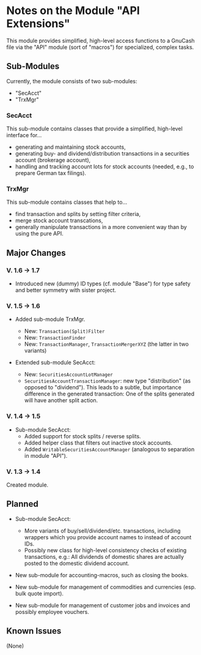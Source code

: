 # Notes on the Module "API Extensions"

This module provides simplified, high-level access functions to a 
GnuCash 
file via the "API" module (sort of "macros") for specialized, complex tasks.

## Sub-Modules
Currently, the module consists of two sub-modules:

* "SecAcct"
* "TrxMgr"

### SecAcct
This sub-module contains classes that provide a simplified, high-level interface for...

* generating and maintaining stock accounts,
* generating buy- and dividend/distribution transactions in a securities account (brokerage account),
* handling and tracking account lots for stock accounts (needed, e.g., to prepare German tax filings).

### TrxMgr
This sub-module contains classes that help to...

* find transaction and splits by setting filter criteria,
* merge stock account transcations,
* generally manipulate transactions in a more convenient way than by using the pure API.

## Major Changes
### V. 1.6 &rarr; 1.7
* Introduced new (dummy) ID types (cf. module "Base") for type safety and better symmetry with sister project.

### V. 1.5 &rarr; 1.6
* Added sub-module TrxMgr.
  * New: `Transaction(Split)Filter`
  * New: `TransactionFinder`
  * New: `TransactionManager`, `TransactionMergerXYZ` (the latter in two variants)

* Extended sub-module SecAcct:
  * New: `SecuritiesAccountLotManager`
  * `SecuritiesAccountTransactionManager`: new type "distribution" (as opposed to "dividend"). 
    This leads to a subtle, but importance difference in the generated transaction: 
    One of the splits generated will have another split action.

### V. 1.4 &rarr; 1.5
* Sub-module SecAcct:
  * Added support for stock splits / reverse splits.
  * Added helper class that filters out inactive stock accounts.
  * Added `WritableSecuritiesAccountManager` (analogous to separation in module "API").

### V. 1.3 &rarr; 1.4
Created module.

## Planned
* Sub-module SecAcct: 
	* More variants of buy/sell/dividend/etc. transactions, including wrappers which you provide account names to instead of account IDs.
	* Possibly new class for high-level consistency checks of existing transactions, e.g.: All dividends of domestic shares are actually posted to the domestic dividend account.

* New sub-module for accounting-macros, such as closing the books.

* New sub-module for management of commodities and currencies (esp. bulk quote import).

* New sub-module for management of customer jobs and invoices and possibly employee vouchers.

## Known Issues
(None)


